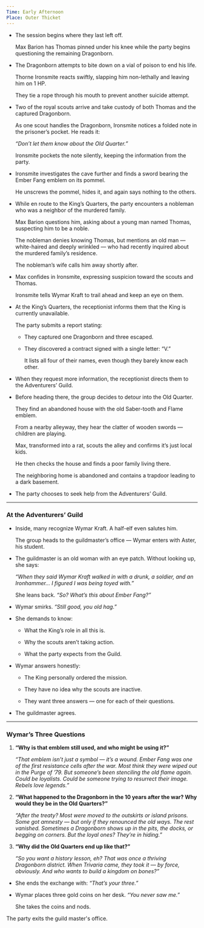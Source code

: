 ```yaml
---
Time: Early Afternoon
Place: Outer Thicket
---
```


- The session begins where they last left off.
    
    Max Barion has Thomas pinned under his knee while the party begins questioning the remaining Dragonborn.
    
- The Dragonborn attempts to bite down on a vial of poison to end his life.
    
    Thorne Ironsmite reacts swiftly, slapping him non-lethally and leaving him on 1 HP.
    
    They tie a rope through his mouth to prevent another suicide attempt.
    
- Two of the royal scouts arrive and take custody of both Thomas and the captured Dragonborn.
    
    As one scout handles the Dragonborn, Ironsmite notices a folded note in the prisoner’s pocket. He reads it:
    
    _“Don’t let them know about the Old Quarter.”_
    
    Ironsmite pockets the note silently, keeping the information from the party.
    
- Ironsmite investigates the cave further and finds a sword bearing the Ember Fang emblem on its pommel.
    
    He unscrews the pommel, hides it, and again says nothing to the others.
    
- While en route to the King’s Quarters, the party encounters a nobleman who was a neighbor of the murdered family.
    
    Max Barion questions him, asking about a young man named Thomas, suspecting him to be a noble.
    
    The nobleman denies knowing Thomas, but mentions an old man — white-haired and deeply wrinkled — who had recently inquired about the murdered family’s residence.
    
    The nobleman’s wife calls him away shortly after.
    
- Max confides in Ironsmite, expressing suspicion toward the scouts and Thomas.
    
    Ironsmite tells Wymar Kraft to trail ahead and keep an eye on them.
    
- At the King’s Quarters, the receptionist informs them that the King is currently unavailable.
    
    The party submits a report stating:
    
    - They captured one Dragonborn and three escaped.
        
    - They discovered a contract signed with a single letter: “V.”
        
        It lists all four of their names, even though they barely know each other.
        
    
- When they request more information, the receptionist directs them to the Adventurers’ Guild.
    
- Before heading there, the group decides to detour into the Old Quarter.
    
    They find an abandoned house with the old Saber-tooth and Flame emblem.
    
    From a nearby alleyway, they hear the clatter of wooden swords — children are playing.
    
    Max, transformed into a rat, scouts the alley and confirms it’s just local kids.
    
    He then checks the house and finds a poor family living there.
    
    The neighboring home is abandoned and contains a trapdoor leading to a dark basement.
    
- The party chooses to seek help from the Adventurers’ Guild.
    

---

### **At the Adventurers’ Guild**

- Inside, many recognize Wymar Kraft. A half-elf even salutes him.
    
    The group heads to the guildmaster’s office — Wymar enters with Aster, his student.
    
- The guildmaster is an old woman with an eye patch. Without looking up, she says:
    
    _“When they said Wymar Kraft walked in with a drunk, a soldier, and an Ironhammer… I figured I was being toyed with.”_
    
    She leans back. _“So? What’s this about Ember Fang?”_
    
- Wymar smirks. _“Still good, you old hag.”_
    
- She demands to know:
    
    - What the King’s role in all this is.
        
    - Why the scouts aren’t taking action.
        
    - What the party expects from the Guild.
        
    
- Wymar answers honestly:
    
    - The King personally ordered the mission.
        
    - They have no idea why the scouts are inactive.
        
    - They want three answers — one for each of their questions.
        
    
- The guildmaster agrees.
    

---

### **Wymar’s Three Questions**

1. **“Why is that emblem still used, and who might be using it?”**
    
    _“That emblem isn’t just a symbol — it’s a wound. Ember Fang was one of the first resistance cells after the war. Most think they were wiped out in the Purge of ’79. But someone’s been stenciling the old flame again. Could be loyalists. Could be someone trying to resurrect their image. Rebels love legends.”_
    
2. **“What happened to the Dragonborn in the 10 years after the war? Why would they be in the Old Quarters?”**
    
    _“After the treaty? Most were moved to the outskirts or island prisons. Some got amnesty — but only if they renounced the old ways. The rest vanished. Sometimes a Dragonborn shows up in the pits, the docks, or begging on corners. But the loyal ones? They’re in hiding.”_
    
3. **“Why did the Old Quarters end up like that?”**
    
    _“So you want a history lesson, eh? That was once a thriving Dragonborn district. When Trivaria came, they took it — by force, obviously. And who wants to build a kingdom on bones?”_
    

  

- She ends the exchange with: _“That’s your three.”_
    
- Wymar places three gold coins on her desk. _“You never saw me.”_
    
    She takes the coins and nods.
    

  

The party exits the guild master's office.